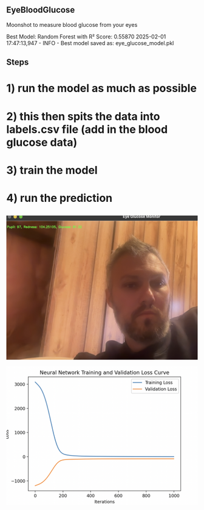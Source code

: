 ## EyeBloodGlucose
Moonshot to measure blood glucose from your eyes

Best Model: Random Forest with R² Score: 0.55870
2025-02-01 17:47:13,947 - INFO - Best model saved as: eye_glucose_model.pkl

## Steps

# 1) run the model as much as possible
# 2) this then spits the data into labels.csv file (add in the blood glucose data)
# 3) train the model
# 4) run the prediction

##

![Image](pngfiles/1.png)

![Image](pngfiles/2.png)
